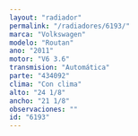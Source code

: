 ```yaml
---
layout: "radiador"
permalink: "/radiadores/6193/"
marca: "Volkswagen"
modelo: "Routan"
ano: "2011"
motor: "V6 3.6"
transmision: "Automática"
parte: "434092"
clima: "Con clima"
alto: "24 1/8"
ancho: "21 1/8"
observaciones: ""
id: "6193"
---
```


